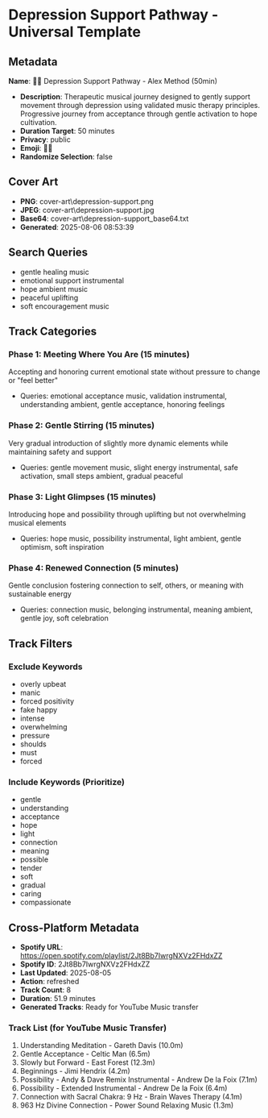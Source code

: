 # Depression Support Pathway - Universal Template

## Metadata

**Name**: 🧘‍♀️ Depression Support Pathway - Alex Method (50min)
- **Description**: Therapeutic musical journey designed to gently support movement through depression using validated music therapy principles. Progressive journey from acceptance through gentle activation to hope cultivation.
- **Duration Target**: 50 minutes
- **Privacy**: public
- **Emoji**: 🧘‍♀️
- **Randomize Selection**: false


## Cover Art
- **PNG**: cover-art\depression-support.png
- **JPEG**: cover-art\depression-support.jpg
- **Base64**: cover-art\depression-support_base64.txt
- **Generated**: 2025-08-06 08:53:39

## Search Queries

- gentle healing music
- emotional support instrumental
- hope ambient music
- peaceful uplifting
- soft encouragement music

## Track Categories

### Phase 1: Meeting Where You Are (15 minutes)

Accepting and honoring current emotional state without pressure to change or "feel better"

- Queries: emotional acceptance music, validation instrumental, understanding ambient, gentle acceptance, honoring feelings

### Phase 2: Gentle Stirring (15 minutes)

Very gradual introduction of slightly more dynamic elements while maintaining safety and support

- Queries: gentle movement music, slight energy instrumental, safe activation, small steps ambient, gradual peaceful

### Phase 3: Light Glimpses (15 minutes)

Introducing hope and possibility through uplifting but not overwhelming musical elements

- Queries: hope music, possibility instrumental, light ambient, gentle optimism, soft inspiration

### Phase 4: Renewed Connection (5 minutes)

Gentle conclusion fostering connection to self, others, or meaning with sustainable energy

- Queries: connection music, belonging instrumental, meaning ambient, gentle joy, soft celebration

## Track Filters

### Exclude Keywords

- overly upbeat
- manic
- forced positivity
- fake happy
- intense
- overwhelming
- pressure
- shoulds
- must
- forced

### Include Keywords (Prioritize)

- gentle
- understanding
- acceptance
- hope
- light
- connection
- meaning
- possible
- tender
- soft
- gradual
- caring
- compassionate

## Cross-Platform Metadata
- **Spotify URL**: https://open.spotify.com/playlist/2Jt8Bb7IwrgNXVz2FHdxZZ
- **Spotify ID**: 2Jt8Bb7IwrgNXVz2FHdxZZ
- **Last Updated**: 2025-08-05
- **Action**: refreshed
- **Track Count**: 8
- **Duration**: 51.9 minutes
- **Generated Tracks**: Ready for YouTube Music transfer

### Track List (for YouTube Music Transfer)
 1. Understanding Meditation - Gareth Davis (10.0m)
 2. Gentle Acceptance - Celtic Man (6.5m)
 3. Slowly but Forward - East Forest (12.3m)
 4. Beginnings - Jimi Hendrix (4.2m)
 5. Possibility - Andy & Dave Remix Instrumental - Andrew De la Foix (7.1m)
 6. Possibility - Extended Instrumental - Andrew De la Foix (6.4m)
 7. Connection with Sacral Chakra: 9 Hz - Brain Waves Therapy (4.1m)
 8. 963 Hz Divine Connection - Power Sound Relaxing Music (1.3m)

